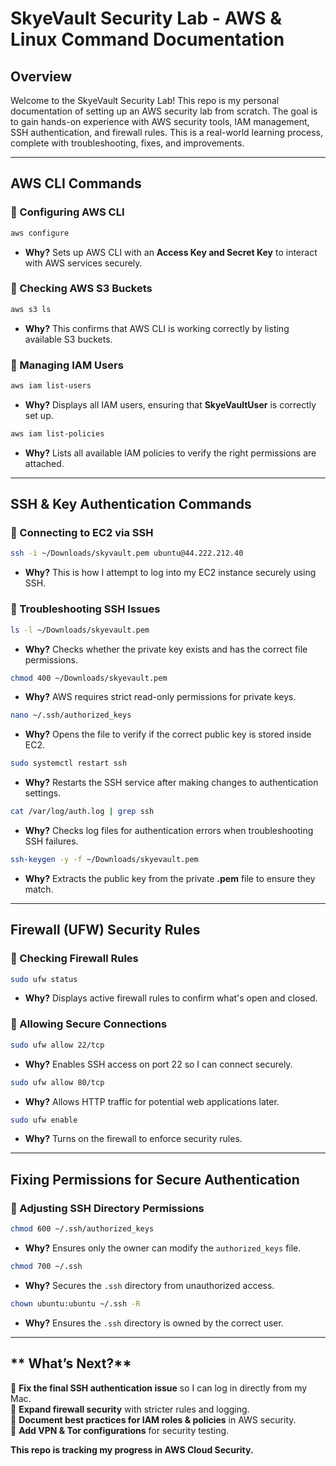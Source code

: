 # SkyeVault Security Lab - AWS & Linux Command Documentation

## Overview
Welcome to the SkyeVault Security Lab! This repo is my personal documentation of setting up an AWS security lab from scratch. The goal is to gain hands-on experience with AWS security tools, IAM management, SSH authentication, and firewall rules. This is a real-world learning process, complete with troubleshooting, fixes, and improvements.

---

## **AWS CLI Commands**
### **🔹 Configuring AWS CLI**
```bash
aws configure
```
- **Why?** Sets up AWS CLI with an **Access Key and Secret Key** to interact with AWS services securely.

### **🔹 Checking AWS S3 Buckets**
```bash
aws s3 ls
```
- **Why?** This confirms that AWS CLI is working correctly by listing available S3 buckets.

### **🔹 Managing IAM Users**
```bash
aws iam list-users
```
- **Why?** Displays all IAM users, ensuring that **SkyeVaultUser** is correctly set up.

```bash
aws iam list-policies
```
- **Why?** Lists all available IAM policies to verify the right permissions are attached.

---

## **SSH & Key Authentication Commands**
### **🔹 Connecting to EC2 via SSH**
```bash
ssh -i ~/Downloads/skyvault.pem ubuntu@44.222.212.40
```
- **Why?** This is how I attempt to log into my EC2 instance securely using SSH.

### **🔹 Troubleshooting SSH Issues**
```bash
ls -l ~/Downloads/skyevault.pem
```
- **Why?** Checks whether the private key exists and has the correct file permissions.

```bash
chmod 400 ~/Downloads/skyevault.pem
```
- **Why?** AWS requires strict read-only permissions for private keys.

```bash
nano ~/.ssh/authorized_keys
```
- **Why?** Opens the file to verify if the correct public key is stored inside EC2.

```bash
sudo systemctl restart ssh
```
- **Why?** Restarts the SSH service after making changes to authentication settings.

```bash
cat /var/log/auth.log | grep ssh
```
- **Why?** Checks log files for authentication errors when troubleshooting SSH failures.

```bash
ssh-keygen -y -f ~/Downloads/skyevault.pem
```
- **Why?** Extracts the public key from the private **.pem** file to ensure they match.

---

## **Firewall (UFW) Security Rules**
### **🔹 Checking Firewall Rules**
```bash
sudo ufw status
```
- **Why?** Displays active firewall rules to confirm what's open and closed.

### **🔹 Allowing Secure Connections**
```bash
sudo ufw allow 22/tcp
```
- **Why?** Enables SSH access on port 22 so I can connect securely.

```bash
sudo ufw allow 80/tcp
```
- **Why?** Allows HTTP traffic for potential web applications later.

```bash
sudo ufw enable
```
- **Why?** Turns on the firewall to enforce security rules.

---

## **Fixing Permissions for Secure Authentication**
### **🔹 Adjusting SSH Directory Permissions**
```bash
chmod 600 ~/.ssh/authorized_keys
```
- **Why?** Ensures only the owner can modify the `authorized_keys` file.

```bash
chmod 700 ~/.ssh
```
- **Why?** Secures the `.ssh` directory from unauthorized access.

```bash
chown ubuntu:ubuntu ~/.ssh -R
```
- **Why?** Ensures the `.ssh` directory is owned by the correct user.

---

## ** What’s Next?**
🔹 **Fix the final SSH authentication issue** so I can log in directly from my Mac.  
🔹 **Expand firewall security** with stricter rules and logging.  
🔹 **Document best practices for IAM roles & policies** in AWS security.  
🔹 **Add VPN & Tor configurations** for security testing.  

**This repo is tracking my progress in AWS Cloud Security.** 
